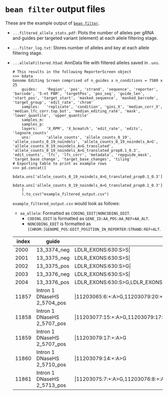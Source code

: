# `bean filter` output files
These are the example output of [`bean filter`](https://pinellolab.github.io/crispr-bean/filter.html).
* `...filtered_allele_stats.pdf`: Plots the number of alleles per gRNA and guides per targeted variant (element) at each allele filtering stage.
* `...filter_log.txt`: Stores number of alleles and key at each allele filtering stage.
* `...alleleFiltered.h5ad`: AnnData file with filtered alleles saved in `.uns`. 
    ```
    # This results in the following ReporterScreen object
    >>> bdata
    Genome Editing Screen comprised of n_guides x n_conditions = 7500 x 25
        guides:    'Region', 'pos', 'strand', 'sequence', 'reporter', 'barcode', '5-nt PAM', 'targetPos', 'pos_seq', 'guide_len', 'start_pos', 'target_start', 'masked_sequence', 'masked_barcode', 'target_group', 'edit_rate', 'chrom'
        samples:   'replicate', 'condition', 'gini_X', 'median_corr_X', 'median_lfc_corr.top_bot', 'median_editing_rate', 'mask', 'lower_quantile', 'upper_quantile'
        samples_m:
        samples_p:
        layers:    'X_RPM', 'X_bcmatch', 'edit_rate', 'edits', 'lognorm_counts'
        uns:       'allele_counts', 'allele_counts_0_19', 'allele_counts_0_19_noindels', 'allele_counts_0_19_noindels_A>G', 'allele_counts_0_19_noindels_A>G_translated', 'allele_counts_0_19_noindels_A>G_translated_prop0.1_0.3', 'edit_counts', 'lfc', 'lfc_corr', 'metadata', 'repguide_mask', 'target_base_change', 'target_base_changes', 'tiling'
    # Exporting table to print as example rows
    >>> pd.concat([
        bdata.uns['allele_counts_0_19_noindels_A>G_translated_prop0.1_0.3'].iloc[2000:2005], 
        bdata.uns['allele_counts_0_19_noindels_A>G_translated_prop0.1_0.3'].iloc[-5:]
        ]
        ).to_csv("example_filtered_output.csv")
    ```
    `example_filtered_output.csv` would look as follows:  
    * `aa_allele`: Formatted as `CODING_EDIT|NONCODING_EDIT`.
        * `CODING_EDIT` is formatted as `GENE_ID:AA_POS:AA_REF>AA_ALT`.
        * `NONCODING_EDIT` is formatted as `[CHROM:]GENOME_POS:EDIT_POSITION_IN_REPORTER:STRAND:REF>ALT`.

    
    |index |guide                      |aa_allele                                                                               |rep5_top|rep5_high|rep5_bulk|rep5_low|rep5_bot|rep6_top|rep6_high|rep6_bulk|rep6_low|rep6_bot|rep7_top|rep7_high|rep7_bulk|rep7_low|rep7_bot|rep8_top|rep8_high|rep8_bulk|rep8_low|rep8_bot|rep9_top|rep9_high|rep9_bulk|rep9_low|rep9_bot|
    |------|---------------------------|----------------------------------------------------------------------------------------|--------|---------|---------|--------|--------|--------|---------|---------|--------|--------|--------|---------|---------|--------|--------|--------|---------|---------|--------|--------|--------|---------|---------|--------|--------|
    |2000  |13_3374_neg                |LDLR_EXONS:630:S>S&#124;                                                                     |117     |68       |84       |26      |38      |97      |129      |109      |114     |272     |34      |18       |27       |54      |21      |20      |46       |74       |65      |33      |7       |52       |24       |56      |0       |
    |2001  |13_3375_neg                |LDLR_EXONS:630:S>S&#124;                                                                     |266     |236      |133      |83      |253     |234     |142      |201      |164     |63      |107     |128      |99       |74      |100     |121     |54       |93       |154     |76      |3       |133      |15       |82      |0       |
    |2002  |13_3375_pos                |LDLR_EXONS:630:S>G&#124;                                                                     |61      |94       |102      |2       |45      |28      |61       |1        |11      |78      |9       |4        |19       |11      |23      |12      |10       |6        |32      |17      |4       |16       |1        |2       |0       |
    |2003  |13_3376_neg                |LDLR_EXONS:630:S>S&#124;                                                                     |146     |80       |3        |28      |7       |195     |107      |42       |121     |43      |31      |19       |14       |18      |28      |19      |20       |26       |36      |70      |1       |29       |9        |24      |0       |
    |2004  |13_3376_pos                |LDLR_EXONS:630:S>G,LDLR_EXONS:632:N>D&#124;                                                  |125     |24       |47       |97      |9       |24      |1        |52       |44      |1       |9       |17       |24       |47      |17      |27      |0        |11       |15      |11      |0       |23       |2        |14      |0       |
    |11857 |Intron 1 DNaseHS 2_5704_pos|&#124;11203065:6:+:A>G,11203079:20:+:A>G                                                     |21      |48       |12       |66      |0       |16      |54       |62       |23      |16      |20      |8        |10       |11      |26      |36      |11       |7        |22      |23      |0       |43       |4        |10      |8       |
    |11858 |Intron 1 DNaseHS 2_5707_pos|&#124;11203077:15:+:A>G,11203079:17:+:A>G                                                    |0       |9        |10       |32      |39      |25      |25       |53       |9       |21      |13      |25       |16       |12      |39      |13      |28       |15       |19      |47      |0       |40       |5        |28      |16      |
    |11859 |Intron 1 DNaseHS 2_5707_pos|&#124;11203079:17:+:A>G                                                                      |199     |25       |81       |112     |71      |141     |80       |103      |100     |81      |66      |15       |14       |21      |46      |46      |58       |50       |51      |39      |8       |98       |7        |54      |0       |
    |11860 |Intron 1 DNaseHS 2_5710_pos|&#124;11203079:14:+:A>G                                                                      |68      |0        |24       |0       |7       |3       |1        |30       |40      |0       |9       |5        |0        |4       |13      |15      |4        |9        |9       |24      |5       |8        |5        |14      |9       |
    |11861 |Intron 1 DNaseHS 2_5713_pos|&#124;11203075:7:+:A>G,11203076:8:+:A>G,11203079:11:+:A>G,11203083:15:+:A>G,11203088:20:+:A>G|0       |0        |28       |4       |0       |0       |0        |0        |0       |0       |0       |1        |8        |13      |1       |16      |6        |7        |0       |5       |4       |2        |3        |0       |7       |
